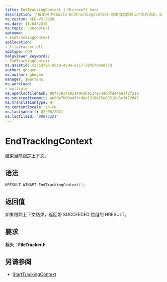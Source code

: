 ```yaml
---
title: EndTrackingContext | Microsoft Docs
description: 了解使用 MSBuild EndTrackingContext 结束当前跟踪上下文的语法、返回值和要求。
ms.custom: SEO-VS-2020
ms.date: 11/04/2016
ms.topic: conceptual
apiname:
- EndTrackingContext
apilocation:
- filetracker.dll
apitype: COM
helpviewer_keywords:
- EndTrackingContext
ms.assetid: c2c5d794-8dc8-4594-8717-70dc79a0e75d
author: ghogen
ms.author: ghogen
manager: jmartens
ms.workload:
- multiple
ms.openlocfilehash: 90f4c8c4a83a496dba537e74dddfde4ae3f2f21a
ms.sourcegitcommit: ae6d47b09a439cd0e13180f5e89510e3e347fd47
ms.translationtype: HT
ms.contentlocale: zh-CN
ms.lasthandoff: 02/08/2021
ms.locfileid: "99877221"
---
```

# <a name="endtrackingcontext"></a>EndTrackingContext

结束当前跟踪上下文。

## <a name="syntax"></a>语法

```cpp
HRESULT WINAPI EndTrackingContext();
```

## <a name="return-value"></a>返回值

如果跟踪上下文结束，返回带 SUCCEEDED 位组的 HRESULT。

## <a name="requirements"></a>要求

**标头：FileTracker.h** 

## <a name="see-also"></a>另请参阅

- [StartTrackingContext](../msbuild/starttrackingcontext.md)
